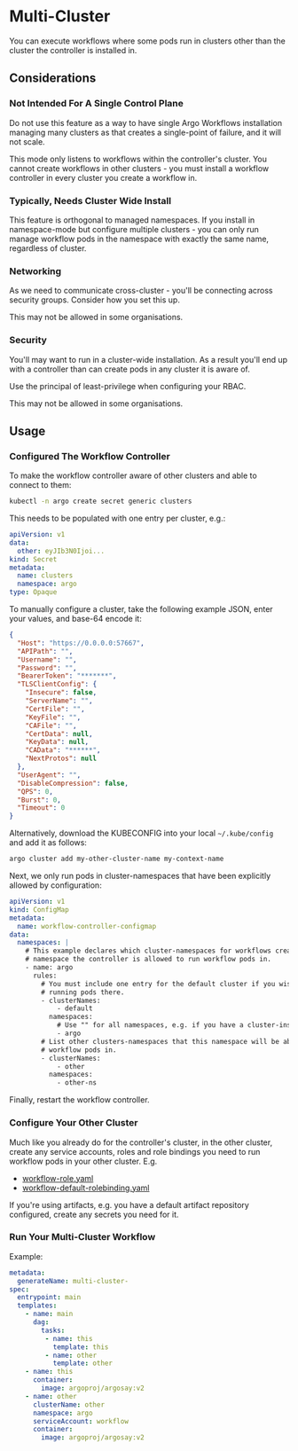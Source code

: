 # Multi-Cluster

You can execute workflows where some pods run in clusters other than the cluster the controller is installed in.

## Considerations 

### Not Intended For A Single Control Plane

Do not use this feature as a way to have single Argo Workflows installation managing many clusters as that creates a single-point of failure, and it will not scale. 

This mode only listens to workflows within the controller's cluster. You cannot create workflows in other clusters - you must install a workflow controller in every cluster you create a workflow in.

### Typically, Needs Cluster Wide Install

This feature is orthogonal to managed namespaces. If you install in namespace-mode but configure multiple clusters - you can only run manage workflow pods in the namespace with exactly the same name, regardless of cluster.

### Networking

As we need to communicate cross-cluster - you'll be connecting across security groups. Consider how you set this up. 

This may not be allowed in some organisations. 

### Security

You'll may want to run in a cluster-wide installation. As a result you'll end up with a controller than can create pods in any cluster it is aware of.

Use the principal of least-privilege when configuring your RBAC.

This may not be allowed in some organisations.

## Usage

### Configured The Workflow Controller 

To make the workflow controller aware of other clusters and able to connect to them:

```bash
kubectl -n argo create secret generic clusters
```

This needs to be populated with one entry per cluster, e.g.:

```yaml
apiVersion: v1
data:
  other: eyJIb3N0Ijoi...
kind: Secret
metadata:
  name: clusters
  namespace: argo
type: Opaque
```

To manually configure a cluster, take the following example JSON, enter your values, and base-64 encode it:

```json
{
  "Host": "https://0.0.0.0:57667",
  "APIPath": "",
  "Username": "",
  "Password": "",
  "BearerToken": "*******",
  "TLSClientConfig": {
    "Insecure": false,
    "ServerName": "",
    "CertFile": "",
    "KeyFile": "",
    "CAFile": "",
    "CertData": null,
    "KeyData": null,
    "CAData": "******",
    "NextProtos": null
  },
  "UserAgent": "",
  "DisableCompression": false,
  "QPS": 0,
  "Burst": 0,
  "Timeout": 0
}
```

Alternatively, download the KUBECONFIG into your local `~/.kube/config` and add it as follows:

```bash
argo cluster add my-other-cluster-name my-context-name 
```

Next, we only run pods in cluster-namespaces that have been explicitly allowed by configuration:

```yaml
apiVersion: v1
kind: ConfigMap
metadata:
  name: workflow-controller-configmap
data:
  namespaces: |
    # This example declares which cluster-namespaces for workflows created in the "argo" 
    # namespace the controller is allowed to run workflow pods in.
    - name: argo
      rules:
        # You must include one entry for the default cluster if you wish to continue
        # running pods there.
        - clusterNames:
            - default
          namespaces:
            # Use "" for all namespaces, e.g. if you have a cluster-install.
            - argo            
        # List other clusters-namespaces that this namespace will be able to declare
        # workflow pods in.
        - clusterNames:
            - other
          namespaces:
            - other-ns
```

Finally, restart the workflow controller.

### Configure Your Other Cluster

Much like you already do for the controller's cluster, in the other cluster, create any service accounts, roles and role bindings you need to run workflow pods in your other cluster. E.g.

* [workflow-role.yaml](manifests/quick-start/base/workflow-role.yaml)
* [workflow-default-rolebinding.yaml](manifests/quick-start/base/workflow-default-rolebinding.yaml)

If you're using artifacts, e.g. you have a default artifact repository configured, create any secrets you need for it. 

### Run Your Multi-Cluster Workflow

Example:

```yaml
metadata:
  generateName: multi-cluster-
spec:
  entrypoint: main
  templates:
    - name: main
      dag:
        tasks:
         - name: this
           template: this
         - name: other
           template: other
    - name: this
      container:
        image: argoproj/argosay:v2
    - name: other
      clusterName: other
      namespace: argo
      serviceAccount: workflow
      container:
        image: argoproj/argosay:v2
```